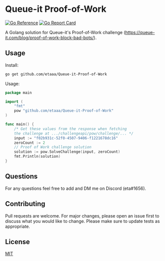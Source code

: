# Queue-it Proof-of-Work

[![Go Reference](https://pkg.go.dev/badge/github.com/etaaa/Queue-it-Proof-of-Work.svg)](https://pkg.go.dev/github.com/etaaa/Queue-it-Proof-of-Work)
[![Go Report Card](https://goreportcard.com/badge/github.com/etaaa/Queue-it-Proof-of-Work)](https://goreportcard.com/report/github.com/etaaa/Queue-it-Proof-of-Work)

A Golang solution for Queue-it's Proof-of-Work challenge (<https://queue-it.com/blog/proof-of-work-block-bad-bots/>).

## Usage

Install:
```bash
go get github.com/etaaa/Queue-it-Proof-of-Work
```
Usage:
```go
package main

import (
	"fmt"
	pow "github.com/etaaa/Queue-it-Proof-of-Work"
)

func main() {
	/* Get these values from the response when fetching
	the challenge at .../challengeapi/pow/challenge/... */
	input := "f02b931c-52f0-4507-9406-f1221678dc16"
	zeroCount := 2
	// Proof of Work challenge solution
	solution := pow.SolveChallenge(input, zeroCount)
	fmt.Println(solution)
}
```

## Questions
For any questions feel free to add and DM me on Discord (eta#1656).

## Contributing
Pull requests are welcome. For major changes, please open an issue first to discuss what you would like to change. Please make sure to update tests as appropriate.

## License
[MIT](https://choosealicense.com/licenses/mit/)
